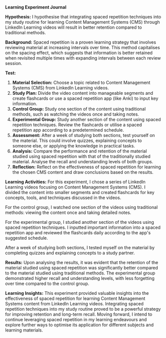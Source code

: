 **Learning Experiment Journal**

**Hypothesis:**
I hypothesise that integrating spaced repetition techniques into my study routine for learning Content Management Systems (CMS) through LinkedIn Learning videos will result in better retention compared to traditional methods.

**Background:**
Spaced repetition is a proven learning strategy that involves reviewing material at increasing intervals over time. This method capitalises on the spacing effect, which suggests that information is better retained when revisited multiple times with expanding intervals between each review session.

**Test:**
1. **Material Selection:** Choose a topic related to Content Management Systems (CMS) from LinkedIn Learning videos.
2. **Study Plan:** Divide the video content into manageable segments and create flashcards or use a spaced repetition app (like Anki) to input key information.
3. **Control Group:** Study one section of the content using traditional methods, such as watching the videos once and taking notes.
4. **Experimental Group:** Study another section of the content using spaced repetition techniques. Review the flashcards or utilise a spaced repetition app according to a predetermined schedule.
5. **Assessment:** After a week of studying both sections, test yourself on the material. This could involve quizzes, explaining concepts to someone else, or applying the knowledge in practical tasks.
6. **Analysis:** Compare the performance and retention of the material studied using spaced repetition with that of the traditionally studied material. Analyse the recall and understanding levels of both groups.
7. **Reflection:** Reflect on the effectiveness of spaced repetition for learning the chosen CMS content and draw conclusions based on the results.

**Learning Activities:**
For this experiment, I chose a series of LinkedIn Learning videos focusing on Content Management Systems (CMS). I divided the content into smaller segments and created flashcards for key concepts, tools, and techniques discussed in the videos.

For the control group, I watched one section of the videos using traditional methods: viewing the content once and taking detailed notes.

For the experimental group, I studied another section of the videos using spaced repetition techniques. I inputted important information into a spaced repetition app and reviewed the flashcards daily according to the app's suggested schedule.

After a week of studying both sections, I tested myself on the material by completing quizzes and explaining concepts to a study partner.

**Results:**
Upon analysing the results, it was evident that the retention of the material studied using spaced repetition was significantly better compared to the material studied using traditional methods. The experimental group demonstrated higher recall and understanding levels, with less forgetting over time compared to the control group.

**Learning Insights:**
This experiment provided valuable insights into the effectiveness of spaced repetition for learning Content Management Systems content from LinkedIn Learning videos. Integrating spaced repetition techniques into my study routine proved to be a powerful strategy for improving retention and long-term recall. Moving forward, I intend to continue leveraging spaced repetition in my learning endeavours and explore further ways to optimise its application for different subjects and learning materials.
